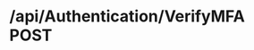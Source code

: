 #  /api/Authentication/VerifyMFA POST

<api-endpoint openapi-path="../../specifications/swagger.json" method="POST" endpoint="/api/Authentication/VerifyMFA"/>